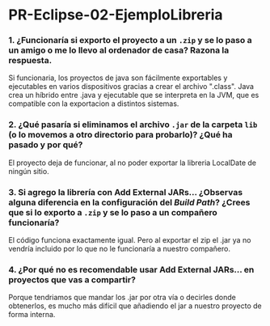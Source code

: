 # PR-Eclipse-02-EjemploLibreria
### 1. ¿Funcionaría si exporto el proyecto a un `.zip` y se lo paso a un amigo o me lo llevo al ordenador de casa? Razona la respuesta.
Si funcionaria, los proyectos de java son fácilmente exportables y ejecutables en varios dispositivos gracias a crear el archivo ".class". Java crea un híbrido entre .java y ejecutable que se interpreta en la JVM, que es compatible con la exportacion a distintos sistemas.
### 2. ¿Qué pasaría si eliminamos el archivo `.jar` de la carpeta `lib` (o lo movemos a otro directorio para probarlo)? ¿Qué ha pasado y por qué?
El proyecto deja de funcionar, al no poder exportar la libreria LocalDate de ningún sitio. 
### 3. Si agrego la librería con **Add External JARs...** ¿Observas alguna diferencia en la configuración del *Build Path*? ¿Crees que si lo exporto a `.zip` y se lo paso a un compañero funcionaría?
El código funciona exactamente igual. Pero al exportar el zip el .jar ya no vendría incluido por lo que no le funcionaría a nuestro compañero.
### 4. ¿Por qué **no es recomendable** usar **Add External JARs...** en proyectos que vas a compartir?
Porque tendriamos que mandar los .jar por otra vía o decirles donde obtenerlos, es mucho más difícil que añadiendo el jar a nuestro proyecto de forma interna.



